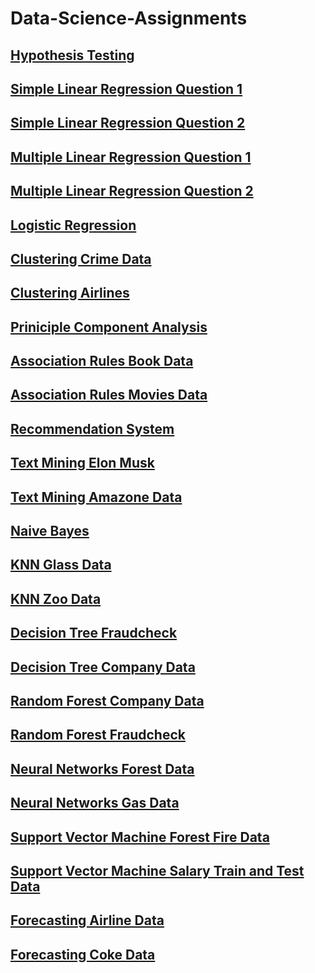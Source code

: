# Data-Science-Assignments

## [Hypothesis Testing](https://colab.research.google.com/drive/1PQm_yVYESkyPvZ8R5bO8glDJn6Z2gNP2?usp=sharing)

## [Simple Linear Regression Question 1](https://colab.research.google.com/drive/1EOfi5IfffAfL1hkJxO7PV4FyUMdEjwfI?usp=sharing)

## [Simple Linear Regression Question 2](https://colab.research.google.com/drive/1RXf-gyU__hIN1tEkQjQygHRBoDX86pb6?usp=sharing)

## [Multiple Linear Regression Question 1](https://colab.research.google.com/drive/1GgHe4sb--r-JvNsGrUDZYNhW2rocoUPT?usp=sharing)

## [Multiple Linear Regression Question 2](https://colab.research.google.com/drive/1lyiGzwwjepNAS5aqfZjZcIQNi0b57LrI?usp=sharing)

## [Logistic Regression](https://colab.research.google.com/drive/1rLr8xD8U993PzCnbFdIK3Qz2IyWZgwdq?usp=sharing)

## [Clustering Crime Data](https://colab.research.google.com/drive/1DYiBVMaA5G_kzxSynfZ4rc4JftTbHJIS?usp=sharing)

## [Clustering Airlines](https://colab.research.google.com/drive/12_hz54SvBc56TkCkyqqrnKWuW25HxjiQ?usp=sharing)

## [Priniciple Component Analysis](https://colab.research.google.com/drive/1105bzprXgUhkHEhwR7xjpxaoj28o7xYD?usp=sharing)

## [Association Rules Book Data](https://colab.research.google.com/drive/1wfame_YtkM1OpBrwPpNwYiky_v_BGHbX?usp=sharing)

## [Association Rules Movies Data](https://colab.research.google.com/drive/1sHRS2KtxcqiTbEJuPIHF-jojdqJtsdAb?usp=sharing)

## [Recommendation System](https://colab.research.google.com/drive/1ExXjebZppYvEuW5zzoDeKGnWxxTupeCW?usp=sharing)

## [Text Mining Elon Musk](https://colab.research.google.com/drive/1je-qb-HI5pxIyMMATAjUk1e6znT_D6S8?usp=sharing)

## [Text Mining Amazone Data](https://colab.research.google.com/drive/10aEcn2wa-ex8mABDBiUxO8xm1xUmfCGY?usp=sharing)

## [Naive Bayes](https://colab.research.google.com/drive/1NAfc75oaN8OBBV9ld6DNGxXC9DkfTfur?usp=sharing)

## [KNN Glass Data](https://colab.research.google.com/drive/16Kzt4YAxVIN51rm8p0H_vutaNhVjh0m_?usp=sharing)

## [KNN Zoo Data](https://colab.research.google.com/drive/1Xu3hS3RYwjxHQtk54DfsIoQ2CmIOSfNd?usp=sharing)

## [Decision Tree Fraudcheck](https://colab.research.google.com/drive/16KgeBsP1M83CJnTFPOp_MhpHy0lvOYuW?usp=sharing)

## [Decision Tree Company Data](https://colab.research.google.com/drive/10w4gLCuw3jBThAyU7VzXnAq96cB6HT97?usp=sharing)

## [Random Forest Company Data](https://colab.research.google.com/drive/1rShXJPpQcSW0cRgb2RrOuDOhWFM0iv16?usp=sharing)

## [Random Forest Fraudcheck](https://colab.research.google.com/drive/1xGrjPEYyFji9dqkyb2HaHy9LmZ-TqaKA?usp=sharing) 

## [Neural Networks Forest Data](https://colab.research.google.com/drive/1ay7x8V78gdvQn7sQM7k_tD8ySH8NGNkG?usp=sharing)

## [Neural Networks Gas Data](https://colab.research.google.com/drive/1DGxsOcQNDgNd0H3CJZ4LuDbtUWeYVvsQ?usp=sharing)

## [Support Vector Machine Forest Fire Data](https://colab.research.google.com/drive/18qAE_VvPcXOhIvi0XvkEAdUAiZx4j98W?usp=sharing) 

## [Support Vector Machine Salary Train and Test Data](https://colab.research.google.com/drive/1AUCY7uGzMui4f8sRwEd-QvKNrELiQyQW?usp=sharing)

## [Forecasting Airline Data](https://colab.research.google.com/drive/1oG5OIxJWWEx1ZCjjiViK4GhgIRn309iU?usp=sharing)

## [Forecasting Coke Data](https://colab.research.google.com/drive/1toCjahoUSo87WPFjKCbwcvMduY8jZU8A?usp=sharing) 

